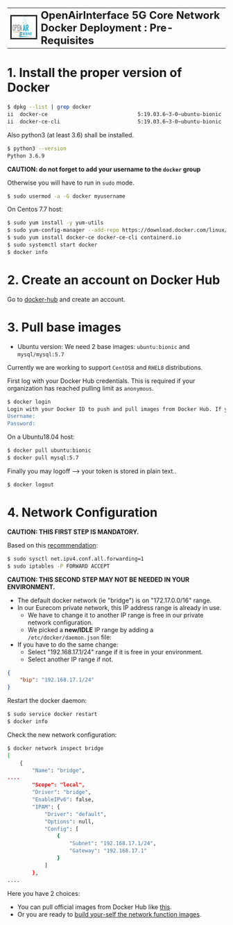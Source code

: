 <table style="border-collapse: collapse; border: none;">
  <tr style="border-collapse: collapse; border: none;">
    <td style="border-collapse: collapse; border: none;">
      <a href="http://www.openairinterface.org/">
         <img src="./images/oai_final_logo.png" alt="" border=3 height=50 width=150>
         </img>
      </a>
    </td>
    <td style="border-collapse: collapse; border: none; vertical-align: center;">
      <b><font size = "5">OpenAirInterface 5G Core Network Docker Deployment : Pre-Requisites </font></b>
    </td>
  </tr>
</table>

# 1. Install the proper version of Docker #


```bash
$ dpkg --list | grep docker
ii  docker-ce                             5:19.03.6~3-0~ubuntu-bionic                     amd64        Docker: the open-source application container engine
ii  docker-ce-cli                         5:19.03.6~3-0~ubuntu-bionic                     amd64        Docker CLI: the open-source application container engine
```

Also python3 (at least 3.6) shall be installed.

```bash
$ python3 --version
Python 3.6.9
```

**CAUTION: do not forget to add your username to the `docker` group**

Otherwise you will have to run in `sudo` mode.

```bash
$ sudo usermod -a -G docker myusername
```

On Centos 7.7 host:

```bash
$ sudo yum install -y yum-utils
$ sudo yum-config-manager --add-repo https://download.docker.com/linux/centos/docker-ce.repo
$ sudo yum install docker-ce docker-ce-cli containerd.io
$ sudo systemctl start docker
$ docker info
```

# 2. Create an account on Docker Hub #

Go to [docker-hub](https://hub.docker.com/) and create an account.

# 3. Pull base images #

* Ubuntu  version: We need 2 base images: `ubuntu:bionic` and `mysql/mysql:5.7`

Currently we are working to support `CentOS8` and `RHEL8` distributions.

First log with your Docker Hub credentials. This is required if your organization has reached pulling limit as `anonymous`.

```bash
$ docker login
Login with your Docker ID to push and pull images from Docker Hub. If you don't have a Docker ID, head over to https://hub.docker.com to create one.
Username:
Password:
```

On a Ubuntu18.04 host:

```bash
$ docker pull ubuntu:bionic
$ docker pull mysql:5.7
```

Finally you may logoff --> your token is stored in plain text..

```bash
$ docker logout
```

# 4. Network Configuration #

**CAUTION: THIS FIRST STEP IS MANDATORY.**

Based on this [recommendation](https://docs.docker.com/network/bridge/#enable-forwarding-from-docker-containers-to-the-outside-world):

```bash
$ sudo sysctl net.ipv4.conf.all.forwarding=1
$ sudo iptables -P FORWARD ACCEPT
```

**CAUTION: THIS SECOND STEP MAY NOT BE NEEDED IN YOUR ENVIRONMENT.**

* The default docker network (ie "bridge") is on "172.17.0.0/16" range.
* In our Eurecom private network, this IP address range is already in use.
  - We have to change it to another IP range is free in our private network configuration.
  - We picked a **new/IDLE** IP range by adding a `/etc/docker/daemon.json` file:
* If you have to do the same change:
  - Select "192.168.17.1/24" range if it is free in your environment.
  - Select another IP range if not.

```json
{
    "bip": "192.168.17.1/24"
}
```

Restart the docker daemon:

```bash
$ sudo service docker restart
$ docker info
```

Check the new network configuration:

```bash
$ docker network inspect bridge
[
    {
        "Name": "bridge",
....
        "Scope": "local",
        "Driver": "bridge",
        "EnableIPv6": false,
        "IPAM": {
            "Driver": "default",
            "Options": null,
            "Config": [
                {
                    "Subnet": "192.168.17.1/24",
                    "Gateway": "192.168.17.1"
                }
            ]
        },
....
```

Here you have 2 choices:

*  You can pull official images from Docker Hub like [this](./RETRIEVE_OFFICIAL_IMAGES.md).
*  Or you are ready to [build your-self the network function images](./BUILD_IMAGES.md).
